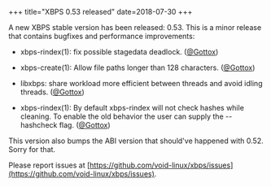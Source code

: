 +++
title="XBPS 0.53 released"
date=2018-07-30
+++

A new XBPS stable version has been released: 0.53. This is a minor release
that contains bugfixes and performance improvements:

* xbps-rindex(1): fix possible stagedata deadlock. (<a href="https://twitter.com/Gottox">@Gottox</a>)

* xbps-create(1): Allow file paths longer than 128 characters. (<a href="https://twitter.com/Gottox">@Gottox</a>)

* libxbps: share workload more efficient between threads and avoid idling
  threads. (<a href="https://twitter.com/Gottox">@Gottox</a>)

* xbps-rindex(1): By default xbps-rindex will not check hashes while cleaning.
  To enable the old behavior the user can supply the --hashcheck flag.
  (<a href="https://twitter.com/Gottox">@Gottox</a>)

This version also bumps the ABI version that should've happened with 0.52.
Sorry for that.

Please report issues at
[https://github.com/void-linux/xbps/issues](https://github.com/void-linux/xbps/issues).
